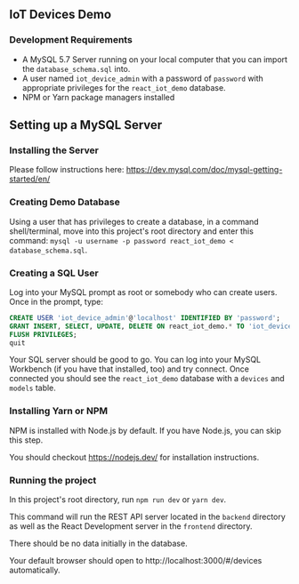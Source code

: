 ## IoT Devices Demo

### Development Requirements
  - A MySQL 5.7 Server running on your local computer that you can import the `database_schema.sql` into.
  - A user named `iot_device_admin` with a password of `password` with appropriate privileges for the `react_iot_demo` database.
  - NPM or Yarn package managers installed

## Setting up a MySQL Server

### Installing the Server
Please follow instructions here: https://dev.mysql.com/doc/mysql-getting-started/en/

### Creating Demo Database
Using a user that has privileges to create a database, in a command shell/terminal, move into this project's root directory and enter this command: `mysql -u username -p password react_iot_demo < database_schema.sql`.

### Creating a SQL User
Log into your MySQL prompt as root or somebody who can create users.
Once in the prompt, type:
```sql
CREATE USER 'iot_device_admin'@'localhost' IDENTIFIED BY 'password';
GRANT INSERT, SELECT, UPDATE, DELETE ON react_iot_demo.* TO 'iot_device_admin'@'localhost';
FLUSH PRIVILEGES;
quit
```

Your SQL server should be good to go.  You can log into your MySQL Workbench (if you have that installed, too) and try connect.  Once connected you should see the `react_iot_demo` database with a `devices` and `models` table.

### Installing Yarn or NPM
NPM is installed with Node.js by default.  If you have Node.js, you can skip this step.

You should checkout https://nodejs.dev/ for installation instructions.

### Running the project
In this project's root directory, run `npm run dev` or `yarn dev`.

This command will run the REST API server located in the `backend` directory as well as the React Development server in the `frontend` directory.

There should be no data initially in the database.

Your default browser should open to http://localhost:3000/#/devices automatically.

